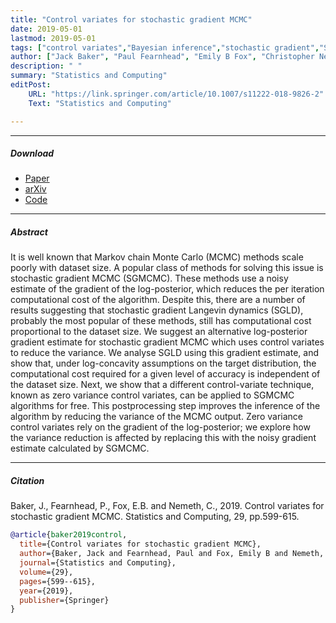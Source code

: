 ```yaml
---
title: "Control variates for stochastic gradient MCMC"
date: 2019-05-01
lastmod: 2019-05-01
tags: ["control variates","Bayesian inference","stochastic gradient","SGMCMC","Markov chain Monte Carlo"]
author: ["Jack Baker", "Paul Fearnhead", "Emily B Fox", "Christopher Nemeth"]
description: " "
summary: "Statistics and Computing"
editPost:
    URL: "https://link.springer.com/article/10.1007/s11222-018-9826-2"
    Text: "Statistics and Computing"

---
```


---


##### Download

+ [Paper](https://link.springer.com/article/10.1007/s11222-018-9826-2)
+ [arXiv](https://arxiv.org/abs/1706.05439)
+ [Code](https://github.com/STOR-i/sgmcmc)



---
##### Abstract


It is well known that Markov chain Monte Carlo (MCMC) methods scale poorly with dataset size. A popular class of methods for solving this issue is stochastic gradient MCMC (SGMCMC). These methods use a noisy estimate of the gradient of the log-posterior, which reduces the per iteration computational cost of the algorithm. Despite this, there are a number of results suggesting that stochastic gradient Langevin dynamics (SGLD), probably the most popular of these methods, still has computational cost proportional to the dataset size. We suggest an alternative log-posterior gradient estimate for stochastic gradient MCMC which uses control variates to reduce the variance. We analyse SGLD using this gradient estimate, and show that, under log-concavity assumptions on the target distribution, the computational cost required for a given level of accuracy is independent of the dataset size. Next, we show that a different control-variate technique, known as zero variance control variates, can be applied to SGMCMC algorithms for free. This postprocessing step improves the inference of the algorithm by reducing the variance of the MCMC output. Zero variance control variates rely on the gradient of the log-posterior; we explore how the variance reduction is affected by replacing this with the noisy gradient estimate calculated by SGMCMC.


---
##### Citation

Baker, J., Fearnhead, P., Fox, E.B. and Nemeth, C., 2019. Control variates for stochastic gradient MCMC. Statistics and Computing, 29, pp.599-615.

```BibTeX
@article{baker2019control,
  title={Control variates for stochastic gradient MCMC},
  author={Baker, Jack and Fearnhead, Paul and Fox, Emily B and Nemeth, Christopher},
  journal={Statistics and Computing},
  volume={29},
  pages={599--615},
  year={2019},
  publisher={Springer}
}
```